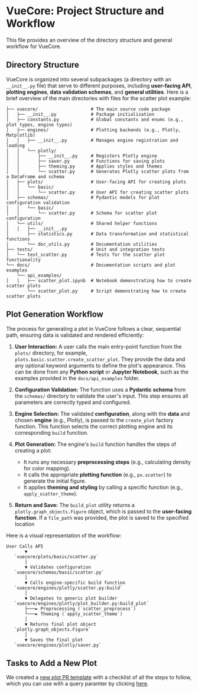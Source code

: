 # VueCore: Project Structure and Workflow

This file provides an overview of the directory structure and general workflow for VueCore.

## Directory Structure

VueCore is organized into several subpackages (a directory with an `__init__.py` file)
that serve to different purposes, including **user-facing API**, **plotting engines**, **data validation schemas**, and **general utilities**. Here is a brief overview of the main directories with files for the scatter plot example:

```
├── vuecore/                    # The main source code package
│   ├── __init__.py             # Package initialization
│   ├── constants.py            # Global constants and enums (e.g., plot types, engine types)
│   ├── engines/                # Plotting backends (e.g., Plotly, Matplotlib)
│   │   ├── __init__.py         # Manages engine registration and loading
│   │   └── plotly/
│   │       ├── __init__.py     # Registers Plotly engine
│   │       ├── saver.py        # Functions for saving plots
│   │       ├── theming.py      # Applies styles and themes
│   │       └── scatter.py      # Generates Plotly scatter plots from a DataFrame and schema
│   ├── plots/                  # User-facing API for creating plots
│   │   └── basic/
│   │       └── scatter.py      # User API for creating scatter plots
│   ├── schemas/                # Pydantic models for plot configuration validation
│   │   └── basic/
│   │       └── scatter.py      # Schema for scatter plot configuration
│   └── utils/                  # Shared helper functions
│   │   ├── __init__.py       
│       ├── statistics.py       # Data transformation and statistical functions
│       └── doc_utils.py        # Documentation utilities
├── tests/                      # Unit and integration tests
│   └── test_scatter.py         # Tests for the scatter plot functionality
└── docs/                       # Documentation scripts and plot examples 
    └── api_examples/
│   │   ├── scatter_plot.ipynb  # Notebook demonstrating how to create scatter plots 
        └── scatter_plot.py     # Script demonstrating how to create scatter plots 
```

## Plot Generation Workflow

The process for generating a plot in VueCore follows a clear, sequential path, ensuring data is validated and rendered efficiently:

1. **User Interaction:** A user calls the main entry-point function from the `plots/` directory, for example, `plots.basic.scatter.create_scatter_plot`. They provide the data and any optional keyword arguments to define the plot's appearance. This can be done from any **Python script** or **Jupyter Notebook**, such as the examples provided in the `docs/api_examples` folder.
2. **Configuration Validation:** The function uses a **Pydantic schema** from the `schemas/` directory to validate the user's input. This step ensures all parameters are correctly typed and configured.
3. **Engine Selection:** The validated **configuration**, along with the **data** and chosen **engine** (e.g., Plotly), is passed to the `create_plot` factory function. This function selects the correct plotting engine and its corresponding `build` function.
4. **Plot Generation:** The engine's `build` function handles the steps of creating a plot:

    * It runs any necessary **preprocessing steps** (e.g., calculating density for color mapping).
    * It calls the appropriate **plotting function** (e.g., `px.scatter`) to generate the initial figure.
    * It applies **theming and styling** by calling a specific function (e.g., `apply_scatter_theme`).
5. **Return and Save:** The `build_plot` utility returns a `plotly.graph_objects.Figure` object, which is passed to the **user-facing function**. If a `file_path` was provided, the plot is saved to the specified location

Here is a visual representation of the workflow:

```
User Calls API
       ▼
   `vuecore/plots/basic/scatter.py`
       │
       ▼ Validates configuration
   `vuecore/schemas/basic/scatter.py`
       │
       ▼ Calls engine-specific build function
   `vuecore/engines/plotly/scatter.py:build`
       │
       ▼ Delegates to generic plot builder
   `vuecore/engines/plotly/plot_builder.py:build_plot`
       ├───► Preprocessing (`scatter_preprocess`)
       └───► Theming (`apply_scatter_theme`)
       │
       ▼ Returns final plot object
   `plotly.graph_objects.Figure`
       │
       ▼ Saves the final plot
   `vuecore/engines/plotly/saver.py`
```

## Tasks to Add a New Plot

We created a [new plot PR template][new-plot-pr-template] with a checklist of all the steps to follow, which you can use with a query paramter by clicking [here][new-plot-pr-query-param].

[new-plot-pr-template]: https://github.com/Multiomics-Analytics-Group/vuecore/blob/main/.github/PULL_REQUEST_TEMPLATE/new_plot.md
[new-plot-pr-query-param]: https://github.com/Multiomics-Analytics-Group/vuecore/compare/main...my-branch?quick_pull=1&template=new_plot.md